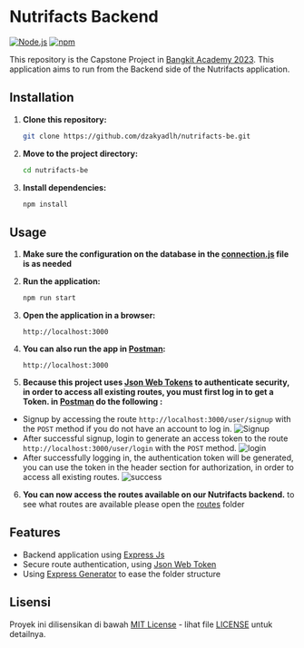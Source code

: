 # Nutrifacts Backend

[![Node.js](https://img.shields.io/badge/Node.js-v14.17.5-green.svg)](https://nodejs.org/)
[![npm](https://img.shields.io/badge/npm-v6.14.14-red.svg)](https://www.npmjs.com/)

This repository is the Capstone Project in [Bangkit Academy 2023](https://grow.google/intl/id_id/bangkit/?tab=machine-learning). This application aims to run from the Backend side of the Nutrifacts application.
## Installation

1. **Clone this repository:**

    ```bash
    git clone https://github.com/dzakyadlh/nutrifacts-be.git
    ```

2. **Move to the project directory:**

    ```bash
    cd nutrifacts-be
    ```

3. **Install dependencies:**

    ```bash
    npm install
    ```
## Usage

1. **Make sure the configuration on the database in the [connection.js](connection.js) file is as needed**
2. **Run the application:**

    ```bash
    npm run start
    ```

3. **Open the application in a browser:**

    ```
    http://localhost:3000
    ```
4. **You can also run the app in [Postman](https://www.postman.com/):**

    ```
    http://localhost:3000
    ```
5. **Because this project uses [Json Web Tokens](https://jwt.io/) to authenticate security, in order to access all existing routes, you must first log in to get a Token. in [Postman](https://www.postman.com/) do the following :**

- Signup by accessing the route `http://localhost:3000/user/signup` with the `POST` method if you do not have an account to log in.
![Signup](https://storage.googleapis.com/nutrifactsapp/photo_readme_github/readme_signup.PNG)
- After successful signup, login to generate an access token to the route `http://localhost:3000/user/login` with the `POST` method.
![login](https://storage.googleapis.com/nutrifactsapp/photo_readme_github/login_readme.PNG)
- After successfully logging in, the authentication token will be generated, you can use the token in the header section for authorization, in order to access all existing routes.
![success](https://storage.googleapis.com/nutrifactsapp/photo_readme_github/success_readme.PNG)

6. **You can now access the routes available on our Nutrifacts backend.** to see what routes are available please open the [routes](routes) folder

## Features

- Backend application using [Express Js](https://expressjs.com)
- Secure route authentication, using [Json Web Token](https://jwt.io/)
- Using [Express Generator](https://expressjs.com/en/starter/generator.html) to ease the folder structure

## Lisensi
Proyek ini dilisensikan di bawah [MIT License](LICENSE) - lihat file [LICENSE](LICENSE) untuk detailnya.

